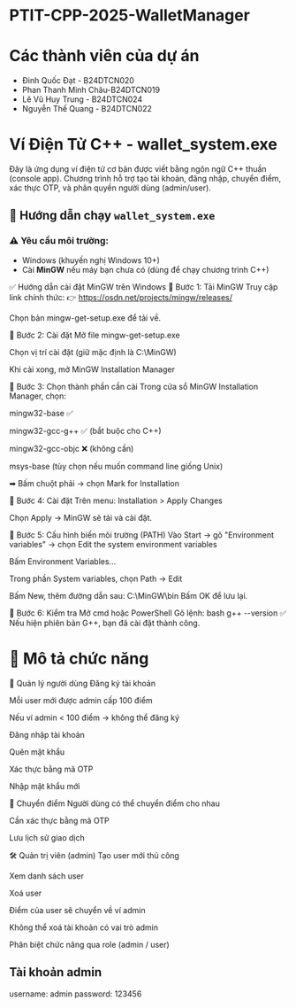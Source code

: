 # PTIT-CPP-2025-WalletManager
# Các thành viên của dự án
- Đinh Quốc Đạt - B24DTCN020
- Phan Thanh Minh Châu-B24DTCN019
- Lê Vũ Huy Trung - B24DTCN024
- Nguyễn Thế Quang - B24DTCN022


# Ví Điện Tử C++ - wallet_system.exe

Đây là ứng dụng ví điện tử cơ bản được viết bằng ngôn ngữ C++ thuần (console app). Chương trình hỗ trợ tạo tài khoản, đăng nhập, chuyển điểm, xác thực OTP, và phân quyền người dùng (admin/user).

## 🔧 Hướng dẫn chạy `wallet_system.exe`

### ⚠️ Yêu cầu môi trường:
- Windows (khuyến nghị Windows 10+)
- Cài **MinGW** nếu máy bạn chưa có (dùng để chạy chương trình C++)

✅ Hướng dẫn cài đặt MinGW trên Windows
📌 Bước 1: Tải MinGW
Truy cập link chính thức:
👉 https://osdn.net/projects/mingw/releases/

Chọn bản mingw-get-setup.exe để tải về.

📌 Bước 2: Cài đặt
Mở file mingw-get-setup.exe

Chọn vị trí cài đặt (giữ mặc định là C:\MinGW)

Khi cài xong, mở MinGW Installation Manager

📌 Bước 3: Chọn thành phần cần cài
Trong cửa sổ MinGW Installation Manager, chọn:

mingw32-base ✅

mingw32-gcc-g++ ✅ (bắt buộc cho C++)

mingw32-gcc-objc ❌ (không cần)

msys-base (tùy chọn nếu muốn command line giống Unix)

➡ Bấm chuột phải → chọn Mark for Installation

📌 Bước 4: Cài đặt
Trên menu: Installation > Apply Changes

Chọn Apply → MinGW sẽ tải và cài đặt.

📌 Bước 5: Cấu hình biến môi trường (PATH)
Vào Start → gõ "Environment variables" → chọn Edit the system environment variables

Bấm Environment Variables...

Trong phần System variables, chọn Path → Edit

Bấm New, thêm đường dẫn sau:
 C:\MinGW\bin
Bấm OK để lưu lại.

📌 Bước 6: Kiểm tra
Mở cmd hoặc PowerShell
Gõ lệnh:
bash g++ --version
✅ Nếu hiện phiên bản G++, bạn đã cài đặt thành công.

# 🧠 Mô tả chức năng
👥 Quản lý người dùng
Đăng ký tài khoản

Mỗi user mới được admin cấp 100 điểm

Nếu ví admin < 100 điểm → không thể đăng ký

Đăng nhập tài khoản

Quên mật khẩu

Xác thực bằng mã OTP

Nhập mật khẩu mới

💸 Chuyển điểm
Người dùng có thể chuyển điểm cho nhau

Cần xác thực bằng mã OTP

Lưu lịch sử giao dịch

🛠️ Quản trị viên (admin)
Tạo user mới thủ công

Xem danh sách user

Xoá user

Điểm của user sẽ chuyển về ví admin

Không thể xoá tài khoản có vai trò admin

Phân biệt chức năng qua role (admin / user)

## Tài khoản admin
username: admin
password: 123456
